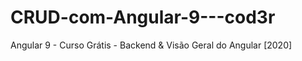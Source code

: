 # CRUD-com-Angular-9---cod3r
Angular 9 - Curso Grátis - Backend &amp; Visão Geral do Angular [2020]
